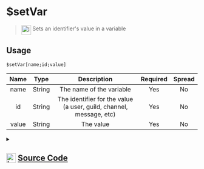 # $setVar
> <img align="top" src="https://upload.wikimedia.org/wikipedia/commons/thumb/e/e4/Infobox_info_icon.svg/160px-Infobox_info_icon.svg.png?20150409153300" alt="image" width="25" height="auto"> Sets an identifier's value in a variable
## Usage
```
$setVar[name;id;value]
```
| Name | Type | Description | Required | Spread
| :---: | :---: | :---: | :---: | :---: |
name | String | The name of the variable | Yes | No
id | String | The identifier for the value (a user, guild, channel, message, etc) | Yes | No
value | String | The value | Yes | No
<details>
<summary>
    
## <img align="top" src="https://cdn4.iconfinder.com/data/icons/iconsimple-logotypes/512/github-512.png" alt="image" width="25" height="auto">  [Source Code](https://github.com/tryforge/ForgeScript-V2/blob/main/src/native/setVar.ts)
    
</summary>
    
```ts
import { ArgType, NativeFunction } from "forgescript"
import { ForgeDB } from ".."

export default new NativeFunction({
    name: "$setVar",
    description: "Sets an identifier's value in a variable",
    unwrap: true,
    args: [
        {
            name: "name",
            description: "The name of the variable",
            rest: false,
            type: ArgType.String,
            required: true,
        },
        {
            name: "id",
            description: "The identifier for the value (a user, guild, channel, message, etc)",
            rest: false,
            type: ArgType.String,
            required: true,
        },
        {
            name: "value",
            description: "The value",
            rest: false,
            required: true,
            type: ArgType.String,
        },
    ],
    brackets: true,
    async execute(_ctx, [name, id, value]) {
        await ForgeDB.set(name, id, value)
        return this.success()
    },
})

```
    
</details>
